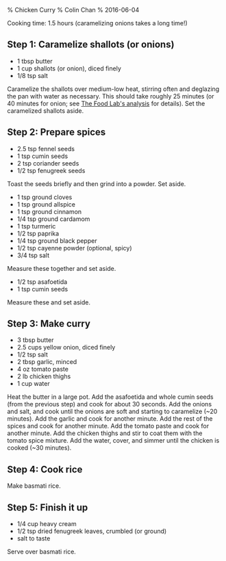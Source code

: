 % Chicken Curry
% Colin Chan
% 2016-06-04

Cooking time: 1.5 hours (caramelizing onions takes a long time!)

## Step 1: Caramelize shallots (or onions)

* 1 tbsp butter
* 1 cup shallots (or onion), diced finely
* 1/8 tsp salt

Caramelize the shallots over medium-low heat, stirring often and deglazing the
pan with water as necessary.  This should take roughly 25 minutes (or 40 minutes
for onion; see [The Food Lab's analysis][1] for details).  Set the caramelized
shallots aside.

## Step 2: Prepare spices

* 2.5 tsp fennel seeds
* 1 tsp cumin seeds
* 2 tsp coriander seeds
* 1/2 tsp fenugreek seeds

Toast the seeds briefly and then grind into a powder. Set aside.

* 1 tsp ground cloves
* 1 tsp ground allspice
* 1 tsp ground cinnamon
* 1/4 tsp ground cardamom
* 1 tsp turmeric
* 1/2 tsp paprika
* 1/4 tsp ground black pepper
* 1/2 tsp cayenne powder (optional, spicy)
* 3/4 tsp salt

Measure these together and set aside.

* 1/2 tsp asafoetida
* 1 tsp cumin seeds

Measure these and set aside.

## Step 3: Make curry

* 3 tbsp butter
* 2.5 cups yellow onion, diced finely
* 1/2 tsp salt
* 2 tbsp garlic, minced
* 4 oz tomato paste
* 2 lb chicken thighs
* 1 cup water

Heat the butter in a large pot. Add the asafoetida and whole cumin seeds (from
the previous step) and cook for about 30 seconds.  Add the onions and salt, and
cook until the onions are soft and starting to caramelize (~20 minutes).  Add
the garlic and cook for another minute.  Add the rest of the spices and cook for
another minute.  Add the tomato paste and cook for another minute.  Add the
chicken thighs and stir to coat them with the tomato spice mixture.  Add the
water, cover, and simmer until the chicken is cooked (~30 minutes).

## Step 4: Cook rice

Make basmati rice.

## Step 5: Finish it up

* 1/4 cup heavy cream
* 1/2 tsp dried fenugreek leaves, crumbled (or ground)
* salt to taste

Serve over basmati rice.

[1]: http://www.seriouseats.com/2011/01/the-food-lab-real-french-onion-dip-homemade-super-bowl-recipe.html
